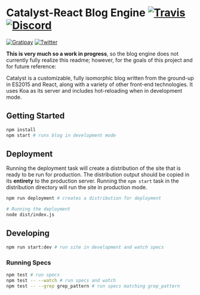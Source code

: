 # Catalyst-React Blog Engine [![Travis][build-badge]][build] [![Discord][discord-badge]][discord]

[![Gratipay][gratipay-badge]][gratipay] [![Twitter][twitter-follow-badge]][twitter]

**This is very much so a work in progress**, so the blog engine does not currently fully realize this readme; however, for the goals of this project and for future reference:

Catalyst is a customizable, fully isomorphic blog written from the ground-up in ES2015 and React, along with a variety of other front-end technologies. It uses Koa as its server and includes hot-reloading when in development mode.

## Getting Started

```bash
npm install
npm start # runs blog in development mode
```

## Deployment

Running the deployment task will create a distribution of the site that is ready to be run for production. The
distribution output should be copied in its **entirety** to the production server. Running the `npm start` task in the
distribution directory will run the site in production mode.

```bash
npm run deployment # creates a distribution for deployment

# Running the deployment
node dist/index.js
```

## Developing

```bash
npm run start:dev # run site in development and watch specs
```

### Running Specs

```bash
npm test # run specs
npm test -- --watch # run specs and watch
npm test -- --grep grep_pattern # run specs matching grep_pattern
```

[build-badge]: https://img.shields.io/travis/andrew-codes/catalyst-react/master.svg?style=flat-square
[build]: https://travis-ci.org/andrew-codes/catalyst-react

[npm-dependencies-badge]: https://david-dm.org/andrew-codes/catalyst-react.svg

[npm-dev-dependencies-badge]: https://david-dm.org/dev/andrew-codes/catalyst-react.svg

[discord-badge]: https://img.shields.io/badge/Discord-join%20chat%20%E2%86%92-738bd7.svg?style=flat-square
[discord]: https://discord.gg/0mJKTpyIAAmkz7dY

[twitter-follow-badge]: https://img.shields.io/twitter/follow/andrew_codes.svg?style=social
[twitter]: http://twitter.com/intent/user?screen_name=andrew_codes

[gratipay-badge]: https://img.shields.io/gratipay/user/andrew-codes.svg
[gratipay]: https://gratipay.com/~andrew-codes/
